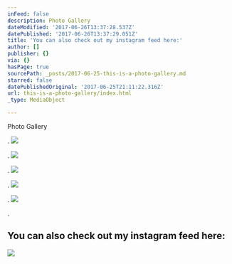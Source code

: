 ```yaml
---
inFeed: false
description: Photo Gallery
dateModified: '2017-06-26T13:37:28.537Z'
datePublished: '2017-06-26T13:37:29.051Z'
title: 'You can also check out my instagram feed here:'
author: []
publisher: {}
via: {}
hasPage: true
sourcePath: _posts/2017-06-25-this-is-a-photo-gallery.md
starred: false
datePublishedOriginal: '2017-06-25T21:11:22.316Z'
url: this-is-a-photo-gallery/index.html
_type: MediaObject

---
```

Photo Gallery

.
![](https://the-grid-user-content.s3-us-west-2.amazonaws.com/c1924ec3-7be1-4959-b6ba-145f2a06e60c.jpg)

.
![](https://the-grid-user-content.s3-us-west-2.amazonaws.com/2c174fc8-387d-4d8b-ae49-e2ab413dc066.jpg)

.
![](https://the-grid-user-content.s3-us-west-2.amazonaws.com/2cae70bd-653b-4cfa-8bec-cd1715b62ae0.jpg)

.
![](https://the-grid-user-content.s3-us-west-2.amazonaws.com/010e48e1-036b-4b96-8b94-7f2026c66fa9.jpg)

.
![](https://the-grid-user-content.s3-us-west-2.amazonaws.com/3ae3ae84-a256-492a-b8ff-35e2d57c8b5b.jpg)

.

## You can also check out my instagram feed here:
![](https://s3-us-west-2.amazonaws.com/the-grid-img/p/79061abf796b871adea30e288ea2b27fb330e1a2.jpg)